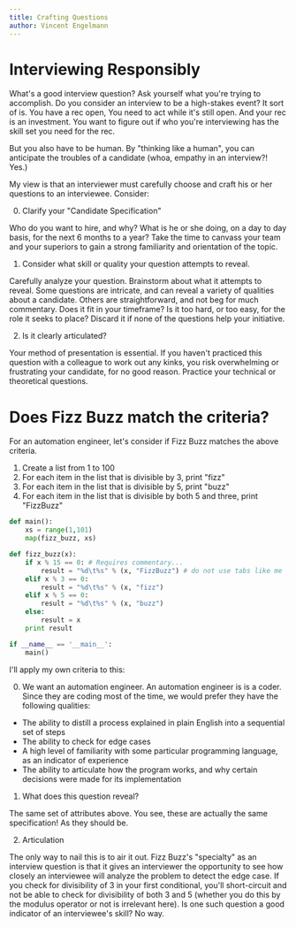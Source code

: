 ```yaml
---
title: Crafting Questions
author: Vincent Engelmann
---
```


# Interviewing Responsibly

What's a good interview question? Ask yourself what you're trying to accomplish.
Do you consider an interview to be a high-stakes event? It sort of is. You have a rec open, You need to act while it's still open. And your rec is an investment. You want to figure out if who you're interviewing has the skill set you need for the rec.

But you also have to be human. By "thinking like a human", you can anticipate the troubles of a candidate (whoa, empathy in an interview?! Yes.)

My view is that an interviewer must carefully choose and craft his or her questions to an interviewee. Consider:

0. Clarify your "Candidate Specification"

Who do you want to hire, and why? What is he or she doing, on a day to day basis, for the next 6 months to a year? Take the time to canvass your team and your superiors to gain a strong familiarity and orientation of the topic.

1. Consider what skill or quality your question attempts to reveal.

Carefully analyze your question. Brainstorm about what it attempts to reveal. Some questions are intricate, and can reveal a variety of qualities about a candidate. Others are straightforward, and not beg for much commentary. Does it fit in your timeframe? Is it too hard, or too easy, for the role it seeks to place? Discard it if none of the questions help your initiative. 

2. Is it clearly articulated?

Your method of presentation is essential. If you haven't practiced this question with a colleague to work out any kinks, you risk overwhelming or frustrating your candidate, for no good reason. Practice your technical or theoretical questions.

# Does Fizz Buzz match the criteria?

For an automation engineer, let's consider if Fizz Buzz matches the above criteria.

1. Create a list from 1 to 100
2. For each item in the list that is divisible by 3, print "fizz"
3. For each item in the list that is divisible by 5, print "buzz"
4. For each item in the list that is divisible by both 5 and three, print "FizzBuzz"

```python
def main():
    xs = range(1,101)
    map(fizz_buzz, xs)

def fizz_buzz(x):
    if x % 15 == 0: # Requires commentary...
        result = "%d\t%s" % (x, "FizzBuzz") # do not use tabs like me
    elif x % 3 == 0:
        result = "%d\t%s" % (x, "fizz")
    elif x % 5 == 0:
        result = "%d\t%s" % (x, "buzz")
    else:
        result = x
    print result

if __name__ == '__main__':
    main()
```

I'll apply my own criteria to this:

0. We want an automation engineer. An automation engineer is is a coder. Since they are coding most of the time, we would prefer they have the following qualities:

* The ability to distill a process explained in plain English into a sequential set of steps
* The ability to check for edge cases
* A high level of familiarity with some particular programming language, as an indicator of experience
* The ability to articulate how the program works, and why certain decisions were made for its implementation

1. What does this question reveal?

The same set of attributes above. You see, these are actually the same specification! As they should be.

2. Articulation

The only way to nail this is to air it out. Fizz Buzz's "specialty" as an interview question is that it gives an interviewer the opportunity to see how closely an interviewee will analyze the problem to detect the edge case. If you check for divisibility of 3 in your first conditional, you'll short-circuit and not be able to check for divisibility of both 3 and 5 (whether you do this by the modulus operator or not is irrelevant here). Is one such question a good indicator of an interviewee's skill? No way.
